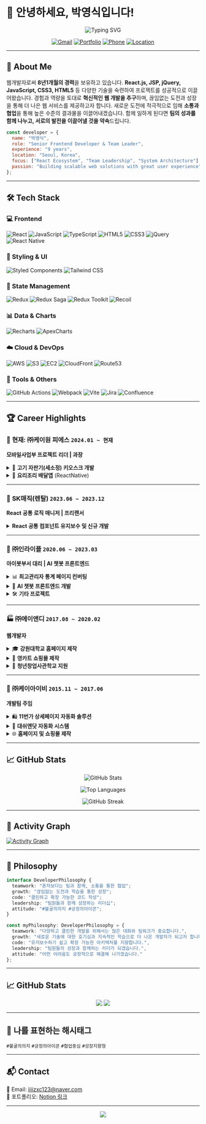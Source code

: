 # 👋 안녕하세요, 박영식입니다!

<div align="center">
  
![Typing SVG](https://readme-typing-svg.herokuapp.com?font=Fira+Code&size=30&pause=1000&color=36BCF7&width=600&lines=Senior+Frontend+Developer;9+Years+Experience;React+%7C+JavaScript+Expert;Team+Leader+%26+Mentor)

[![Gmail](https://img.shields.io/badge/Gmail-D14836?style=for-the-badge&logo=gmail&logoColor=white)](mailto:iiiizxc123@naver.com)
[![Portfolio](https://img.shields.io/badge/Portfolio-FF5722?style=for-the-badge&logo=todoist&logoColor=white)](https://www.notion.so/95cff13806714fefba31cc8227fc76c9?pvs=4)
[![Phone](https://img.shields.io/badge/Phone-25D366?style=for-the-badge&logo=whatsapp&logoColor=white)](tel:01058004124)
[![Location](https://img.shields.io/badge/Seoul,%20Korea-FF6B6B?style=for-the-badge&logo=google-maps&logoColor=white)](https://maps.google.com)

</div>

---

## 🚀 About Me

웹개발자로써 **8년1개월의 경력**을 보유하고 있습니다. **React.js, JSP, jQuery, JavaScript, CSS3, HTML5** 등 다양한 기술을 숙련하여 프로젝트를 성공적으로 이끌어왔습니다. 
경험과 역량을 토대로 **혁신적인 웹 개발을 추구**하며, 끊임없는 도전과 성장을 통해 더 나은 웹 서비스를 제공하고자 합니다. 새로운 도전에 적극적으로 임해 **소통과 협업**을 통해 높은 수준의 결과물을 이끌어내겠습니다. 함께 일하게 된다면 **팀의 성과를 함께 나누고, 서로의 발전을 이끌어낼 것을 약속**드립니다.

```javascript
const developer = {
  name: "박영식",
  role: "Senior Frontend Developer & Team Leader",
  experience: "9 years",
  location: "Seoul, Korea",
  focus: ["React Ecosystem", "Team Leadership", "System Architecture"],
  passion: "Building scalable web solutions with great user experience"
};
```

---

## 🛠️ Tech Stack

### 💻 Frontend
![React](https://img.shields.io/badge/React-61DAFB?style=for-the-badge&logo=react&logoColor=black)
![JavaScript](https://img.shields.io/badge/JavaScript-F7DF1E?style=for-the-badge&logo=javascript&logoColor=black)
![TypeScript](https://img.shields.io/badge/TypeScript-3178C6?style=for-the-badge&logo=typescript&logoColor=white)
![HTML5](https://img.shields.io/badge/HTML5-E34F26?style=for-the-badge&logo=html5&logoColor=white)
![CSS3](https://img.shields.io/badge/CSS3-1572B6?style=for-the-badge&logo=css3&logoColor=white)
![jQuery](https://img.shields.io/badge/jQuery-0769AD?style=for-the-badge&logo=jquery&logoColor=white)
![React Native](https://img.shields.io/badge/React_Native-61DAFB?style=for-the-badge&logo=react&logoColor=black)

### 🎨 Styling & UI
![Styled Components](https://img.shields.io/badge/Styled_Components-DB7093?style=for-the-badge&logo=styled-components&logoColor=white)
![Tailwind CSS](https://img.shields.io/badge/Tailwind_CSS-38B2AC?style=for-the-badge&logo=tailwind-css&logoColor=white)

### 🔄 State Management
![Redux](https://img.shields.io/badge/Redux-764ABC?style=for-the-badge&logo=redux&logoColor=white)
![Redux Saga](https://img.shields.io/badge/Redux_Saga-999999?style=for-the-badge&logo=redux-saga&logoColor=white)
![Redux Toolkit](https://img.shields.io/badge/Redux_Toolkit-764ABC?style=for-the-badge&logo=redux&logoColor=white)
![Recoil](https://img.shields.io/badge/Recoil-3578E5?style=for-the-badge&logo=facebook&logoColor=white)

### 📊 Data & Charts
![Recharts](https://img.shields.io/badge/Recharts-FF6B6B?style=for-the-badge&logo=chartdotjs&logoColor=white)
![ApexCharts](https://img.shields.io/badge/ApexCharts-008FFB?style=for-the-badge&logo=apollographql&logoColor=white)

### ☁️ Cloud & DevOps
![AWS](https://img.shields.io/badge/AWS-232F3E?style=for-the-badge&logo=amazon-aws&logoColor=white)
![S3](https://img.shields.io/badge/Amazon_S3-569A31?style=for-the-badge&logo=amazon-s3&logoColor=white)
![EC2](https://img.shields.io/badge/Amazon_EC2-FF9900?style=for-the-badge&logo=amazon-ec2&logoColor=white)
![CloudFront](https://img.shields.io/badge/Amazon_CloudFront-232F3E?style=for-the-badge&logo=amazon-aws&logoColor=white)
![Route53](https://img.shields.io/badge/Amazon_Route53-232F3E?style=for-the-badge&logo=amazon-aws&logoColor=white)

### 🔧 Tools & Others
![GitHub Actions](https://img.shields.io/badge/GitHub_Actions-2088FF?style=for-the-badge&logo=github-actions&logoColor=white)
![Webpack](https://img.shields.io/badge/Webpack-8DD6F9?style=for-the-badge&logo=webpack&logoColor=black)
![Vite](https://img.shields.io/badge/Vite-646CFF?style=for-the-badge&logo=vite&logoColor=white)
![Jira](https://img.shields.io/badge/Jira-0052CC?style=for-the-badge&logo=jira&logoColor=white)
![Confluence](https://img.shields.io/badge/Confluence-172B4D?style=for-the-badge&logo=confluence&logoColor=white)

---

## 🏆 Career Highlights

### 🎯 **현재: ㈜케이원 피에스** `2024.01 ~ 현재`
**모바일사업부 프로젝트 리더 | 과장**

<details>
<summary>🥩 <strong>고기 자판기(세소정) 키오스크 개발</strong></summary>

- **5인 개발팀 리딩** (백엔드 2명, 프론트엔드 3명)
- **애자일 방법론 도입** (Confluence, Jira) → 일정 준수율 **70% 달성**
- **AWS 인프라 최적화** → 시스템 응답속도 **30% 개선**
- **CI/CD 파이프라인 구축** → 배포시간 **50% 단축**
- **Web Serial API 활용** → 하드웨어 실시간 데이터 처리 **98% 성공률**

</details>

<details>
<summary>📱 <strong>요리조리 배달앱</strong> (ReactNative)</summary>

- React Native 초기 환경설정 및 아키텍처 설계
- 화면 퍼블리싱 및 API 통신 테스트

</details>

---

### 💼 **SK매직(렌탈)** `2023.06 ~ 2023.12`
**React 공통 로직 매니저 | 프리랜서**

<details>
<summary><strong>React 공통 컴포넌트 유지보수 및 신규 개발</strong></summary>

- **공통 컴포넌트 모듈화** → 개발 효율성 **25% 향상**
- **IBSHEET 버전 업그레이드** → 데이터 조회 속도 **15% 개선**
- **표준화 작업** → 컴포넌트 일관성 및 유지보수성 강화
- **개발자 온보딩 시간 15% 단축** (튜토리얼 페이지 제작)

</details>

---

### 🏢 **㈜인라이플** `2020.06 ~ 2023.03`
**아이봇부서 대리 | AI 챗봇 프론트엔드**

<details>
<summary>📊 <strong>최고관리자 통계 페이지 컨버팅</strong></summary>

- **PHP → React 전환** → 로딩 속도 **40% 개선**
- **아토믹 디자인 패턴 적용** → 재사용성 **30% 향상**
- **데이터 시각화** (Apexcharts, Recharts) → 분석 효율성 증대

</details>

<details>
<summary>🤖 <strong>AI 챗봇 프론트엔드 개발</strong></summary>

- **다양한 템플릿 지원** (B, C, D 레이아웃)
- **전북은행 커스터마이징** → 고객 만족도 **20% 증가**
- **매체사 광고 스크립트 개발** → 광고 효과 개선

</details>

<details>
<summary>🛠️ <strong>기타 프로젝트</strong></summary>

- **슈퍼어드민 대시보드** 개발 (데이터 관리 및 회원 정보 관리)
- **아웃바이저 프로젝트** 퍼블리싱 (React 스타일컴포넌트 활용)
- **어드민 페이지** 개발 (Spring, JSTL 활용)

</details>

---

### 🏭 **㈜에이앤디** `2017.08 ~ 2020.02`
**웹개발자**

<details>
<summary>🎓 <strong>강원대학교 홈페이지 제작</strong></summary>

- **다전공 홈페이지** 그누보드 개발
- **교원양성지원센터 홈페이지** 그누보드 개발  
- **교원초빙 홈페이지** 그누보드 개발

</details>

<details>
<summary>🛒 <strong>영카트 쇼핑몰 제작</strong></summary>

- **춘천시 소상공인 쇼핑몰** 제작 (농장, 시장, 제조업)
- 그누보드5, 영카트5 활용한 효율적 웹사이트 구축

</details>

<details>
<summary>🚀 <strong>청년창업사관학교 지원</strong></summary>

- **동호회 매칭 플랫폼** 사업계획서 작성
- 강원대학교 청년지원 사업 수료 및 PPT 발표

</details>

---

### 🏢 **㈜케이아이비** `2015.11 ~ 2017.06`
**개발팀 주임**

<details>
<summary>🛍️ <strong>11번가 상세페이지 자동화 솔루션</strong></summary>

- **상세페이지 자동화** 웹퍼블리싱 작업
- **솔루션 테스트** 및 오류 체크
- SK와의 협업을 통한 자동화 솔루션 개발

</details>

<details>
<summary>🔬 <strong>대쉬앤닷 자동화 시스템</strong></summary>

- **정부지원 사업** 연구원 참여
- **자동화 솔루션** 홈페이지 웹퍼블리싱
- 솔루션 테스트 및 품질 관리

</details>

<details>
<summary>🌐 <strong>홈페이지 및 쇼핑몰 제작</strong></summary>

- **다양한 업종** 홈페이지 및 쇼핑몰 개발
- **카페24, 그누보드5** CMS 활용
- HTML, jQuery, JavaScript, CSS3, PHP 기술 스택

</details>

---

## 📈 GitHub Stats

<div align="center">

![GitHub Stats](https://github-readme-stats.vercel.app/api?username=yourusername&show_icons=true&theme=tokyonight&hide_border=true&count_private=true)

![Top Languages](https://github-readme-stats.vercel.app/api/top-langs/?username=yourusername&layout=compact&theme=tokyonight&hide_border=true)

![GitHub Streak](https://github-readme-streak-stats.herokuapp.com/?user=yourusername&theme=tokyonight&hide_border=true)

</div>

---

## 🎨 Activity Graph

[![Activity Graph](https://github-readme-activity-graph.vercel.app/graph?username=yourusername&theme=tokyo-night&hide_border=true)](https://github.com/yourusername)

---

## 🎯 Philosophy

```typescript
interface DeveloperPhilosophy {
  teamwork: "혼자보다는 팀과 함께, 소통을 통한 협업";
  growth: "끊임없는 도전과 학습을 통한 성장";
  code: "클린하고 확장 가능한 코드 작성";
  leadership: "팀원들과 함께 성장하는 리더십";
  attitude: "#불굴의의지 #긍정의아이콘";
}

const myPhilosophy: DeveloperPhilosophy = {
  teamwork: "다양하고 클린한 개발을 위해서는 많은 대화와 팀워크가 중요합니다.",
  growth: "새로운 기술에 대한 호기심과 지속적인 학습으로 더 나은 개발자가 되고자 합니다.",
  code: "유지보수하기 쉽고 확장 가능한 아키텍처를 지향합니다.",
  leadership: "팀원들의 성장과 함께하는 리더가 되겠습니다.",
  attitude: "어떤 어려움도 긍정적으로 해결해 나가겠습니다."
};
```

---
## 📈 GitHub Stats

<p align="center">
  <img src="https://github-readme-stats.vercel.app/api?username=iiiizxc123&show_icons=true&theme=default" />
  <img src="https://github-readme-streak-stats.herokuapp.com?user=iiiizxc123&theme=default" />
</p>

---

## 💬 나를 표현하는 해시태그

`#불굴의의지` `#긍정의아이콘` `#협업중심` `#성장지향형`

---

## 📬 Contact

📧 Email: iiiizxc123@naver.com  
📂 포트폴리오: [Notion 링크](https://www.notion.so/95cff13806714fefba31cc8227fc76c9?pvs=4)

---

<p align="center">
  <img src="https://visitor-badge.glitch.me/badge?page_id=iiiizxc123.iiiizxc123" />
</p>
